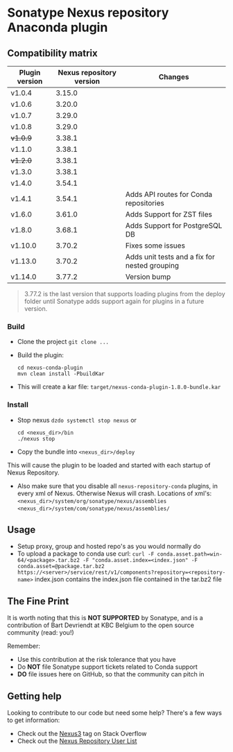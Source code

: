 # Sonatype Nexus repository Anaconda plugin

Compatibility matrix
---------------------------------------------
| Plugin version | Nexus repository version | Changes                                |
|----------------|--------------------------|----------------------------------------|
| v1.0.4         | 3.15.0                   |                                        |
| v1.0.6         | 3.20.0                   |                                        |
| v1.0.7         | 3.29.0                   |                                        |
| v1.0.8         | 3.29.0                   |                                        |
| ~~v1.0.9~~     | 3.38.1                   |                                        |
| v1.1.0         | 3.38.1                   |                                        |
| ~~v1.2.0~~     | 3.38.1                   |                                        |
| v1.3.0         | 3.38.1                   |                                        |
| v1.4.0         | 3.54.1                   |                                        |
| v1.4.1         | 3.54.1                   | Adds API routes for Conda repositories |
| v1.6.0         | 3.61.0                   | Adds Support for ZST files             |
| v1.8.0         | 3.68.1                   | Adds Support for PostgreSQL DB         |
| v1.10.0        | 3.70.2                   | Fixes some issues                      |
| v1.13.0| 3.70.2 | Adds unit tests and a fix for nested grouping |
| v1.14.0| 3.77.2 | Version bump |

> 3.77.2 is the last version that supports loading plugins from the deploy folder until Sonatype adds support again for plugins in a future version.

### Build
* Clone the project
  `git clone ...`

* Build the plugin:
  ```
  cd nexus-conda-plugin
  mvn clean install -PbuildKar
  ```

* This will create a kar file:  `target/nexus-conda-plugin-1.8.0-bundle.kar`

### Install

* Stop nexus
  `dzdo systemctl stop nexus`
  or
    ```
    cd <nexus_dir>/bin
    ./nexus stop
    ```

* Copy the bundle into `<nexus_dir>/deploy`

This will cause the plugin to be loaded and started with each startup of Nexus Repository.

* Also make sure that you disable all `nexus-repository-conda` plugins, in every xml of Nexus. Otherwise Nexus will crash.
  Locations of xml's:
  `<nexus_dir>/system/org/sonatype/nexus/assemblies`
  `<nexus_dir>/system/com/sonatype/nexus/assemblies/`

## Usage

* Setup proxy, group and hosted repo's as you would normally do
* To upload a package to conda use curl:
  `curl -F conda.asset.path=win-64/<package>.tar.bz2 -F "conda.asset.index=<index.json" -F conda.asset=@package.tar.bz2  https://<server>/service/rest/v1/components?repository=<repository-name>`
  index.json contains the index.json file contained in the tar.bz2 file

## The Fine Print

It is worth noting that this is **NOT SUPPORTED** by Sonatype, and is a contribution of Bart Devriendt at KBC Belgium
to the open source community (read: you!)

Remember:

* Use this contribution at the risk tolerance that you have
* Do **NOT** file Sonatype support tickets related to Conda support
* **DO** file issues here on GitHub, so that the community can pitch in

## Getting help

Looking to contribute to our code but need some help? There's a few ways to get information:

* Check out the [Nexus3](http://stackoverflow.com/questions/tagged/nexus3) tag on Stack Overflow
* Check out the [Nexus Repository User List](https://groups.google.com/a/glists.sonatype.com/forum/?hl=en#!forum/nexus-users)
